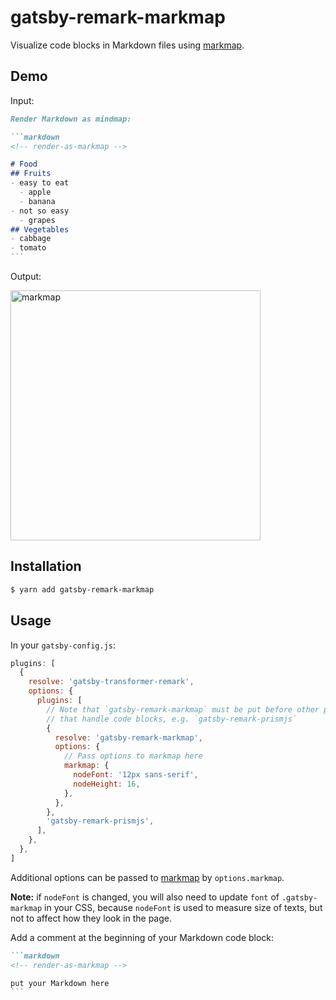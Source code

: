 # gatsby-remark-markmap

Visualize code blocks in Markdown files using [markmap](https://github.com/dundalek/markmap).

## Demo

Input:

````markdown
Render Markdown as mindmap:

```markdown
<!-- render-as-markmap -->

# Food
## Fruits
- easy to eat
  - apple
  - banana
- not so easy
  - grapes
## Vegetables
- cabbage
- tomato
```
````

Output:

<img alt="markmap" src="https://user-images.githubusercontent.com/3139113/72319163-6d6ec300-36d9-11ea-99f0-395cb655cb00.png" width="400">

## Installation

```sh
$ yarn add gatsby-remark-markmap
```

## Usage

In your `gatsby-config.js`:

```js
plugins: [
  {
    resolve: 'gatsby-transformer-remark',
    options: {
      plugins: [
        // Note that `gatsby-remark-markmap` must be put before other plugins
        // that handle code blocks, e.g. `gatsby-remark-prismjs`
        {
          resolve: 'gatsby-remark-markmap',
          options: {
            // Pass options to markmap here
            markmap: {
              nodeFont: '12px sans-serif',
              nodeHeight: 16,
            },
          },
        },
        'gatsby-remark-prismjs',
      ],
    },
  },
]
```

Additional options can be passed to [markmap](https://github.com/dundalek/markmap) by `options.markmap`.

**Note:** if `nodeFont` is changed, you will also need to update `font` of `.gatsby-markmap` in your CSS, because `nodeFont` is used to measure size of texts, but not to affect how they look in the page.

Add a comment at the beginning of your Markdown code block:

````markdown
```markdown
<!-- render-as-markmap -->

put your Markdown here
```
````
